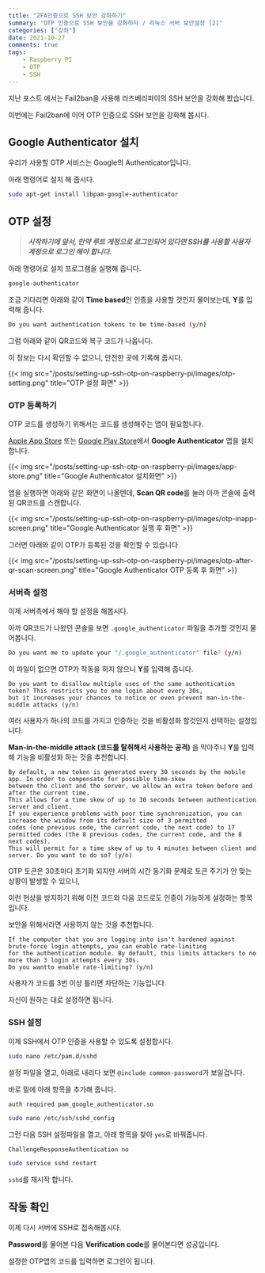 ```yaml
---
title: "2FA인증으로 SSH 보안 강화하기"
summary: "OTP 인증으로 SSH 보안을 강화하자 / 리눅스 서버 보안설정 [2]"
categories: ["강좌"]
date: 2021-10-27
comments: true
tags:
    - Raspberry PI
    - OTP
    - SSH
---
```


지난 포스트 에서는 Fail2ban을 사용해 라즈베리파이의 SSH 보안을 강화해 봤습니다.

이번에는 Fail2ban에 이어 OTP 인증으로 SSH 보안을 강화해 봅시다.

## Google Authenticator 설치

우리가 사용할 OTP 서비스는 Google의 Authenticator입니다.

아래 명령어로 설치 해 줍시다.

```sh
sudo apt-get install libpam-google-authenticator
```

## OTP 설정

> **_시작하기에 앞서, 만약 루트 게정으로 로그인되어 있다면 SSH를 사용할 사용자 계정으로 로그인 해야 합니다._**

아래 명령어로 설치 프로그램을 실행해 줍니다.

```sh
google-authenticator
```

조금 기다리면 아래와 같이 **Time based**인 인증을 사용할 것인지 물어보는데, **Y**를 입력해 줍니다.

```sh
Do you want authentication tokens to be time-based (y/n)
```

그럼 아래와 같이 QR코드와 복구 코드가 나옵니다.

이 정보는 다시 확인할 수 없으니, 안전한 곳에 기록해 줍시다.

{{< img src="/posts/setting-up-ssh-otp-on-raspberry-pi/images/otp-setting.png" title="OTP 설정 화면" >}}

### OTP 등록하기

OTP 코드를 생성하기 위해서는 코드를 생성해주는 앱이 필요합니다.

[Apple App Store](https://apps.apple.com/us/app/google-authenticator/id388497605) 또는 [Google Play Store](https://play.google.com/store/apps/details?id=com.google.android.apps.authenticator2)에서 **Google Authenticator** 앱을 설치합니다.

{{< img src="/posts/setting-up-ssh-otp-on-raspberry-pi/images/app-store.png" title="Google Authenticator 설치화면" >}}

앱을 실행하면 아래와 같은 화면이 나올텐데, **Scan QR code**를 눌러 아까 콘솔에 출력된 QR코드를 스캔합니다.

{{< img src="/posts/setting-up-ssh-otp-on-raspberry-pi/images/otp-inapp-screen.png" title="Google Authenticator 실행 후 화면" >}}

그러면 아래와 같이 OTP가 등록된 것을 확인할 수 있습니다

{{< img src="/posts/setting-up-ssh-otp-on-raspberry-pi/images/otp-after-qr-scan-screen.png" title="Google Authenticator OTP 등록 후 화면" >}}

### 서버측 설정

이제 서버측에서 해야 할 설정을 해봅시다.

아까 QR코드가 나왔던 콘솔을 보면 `.google_authenticator` 파일을 추가할 것인지 물어봅니다.

```sh
Do you want me to update your "/.google_authenticator" file? (y/n)
```

이 파일이 없으면 OTP가 작동을 하지 않으니 **Y**를 입력해 줍니다.

```
Do you want to disallow multiple uses of the same authentication token? This restricts you to one login about every 30s,
but it increases your chances to notice or even prevent man-in-the-middle attacks (y/n)
```

여러 사용자가 하나의 코드를 가지고 인증하는 것을 비활성화 할것인지 선택하는 설정입니다.

**Man-in-the-middle attack (코드를 탈취해서 사용하는 공격)** 을 막아주니 **Y**를 입력해 기능을 비활성화 하는 것을 추천합니다.

```
By default, a new token is generated every 30 seconds by the mobile app. In order to compensate for possible time-skew
between the client and the server, we allow an extra token before and after the current time.
This allows for a time skew of up to 30 seconds between authentication server and client.
If you experience problems with poor time synchronization, you can increase the window from its default size of 3 permitted
codes (one previous code, the current code, the next code) to 17 permitted codes (the 8 previous codes, the current code, and the 8 next codes).
This will permit for a time skew of up to 4 minutes between client and server. Do you want to do so? (y/n)
```

OTP 토큰은 30초마다 초기화 되지만 서버의 시간 동기화 문제로 토큰 주기가 안 맞는 상황이 발생할 수 있으니,

이런 현상을 방지하기 위해 이전 코드와 다음 코드로도 인증이 가능하게 설정하는 항목입니다.

보안을 위해서라면 사용하지 않는 것을 추천합니다.

```
If the computer that you are logging into isn't hardened against brute-force login attempts, you can enable rate-limiting
for the authentication module. By default, this limits attackers to no more than 3 login attempts every 30s.
Do you wantto enable rate-limiting? (y/n)
```

사용자가 코드를 3번 이상 틀리면 차단하는 기능입니다.

자신이 원하는 대로 설정하면 됩니다.

### SSH 설정

이제 SSH에서 OTP 인증을 사용할 수 있도록 설정합시다.

```sh
sudo nano /etc/pam.d/sshd
```

설정 파일을 열고, 아래로 내리다 보면 `@include common-password`가 보일겁니다.

바로 밑에 아래 항목을 추가해 줍니다.

```sh
auth required pam_google_authenticator.so
```

```sh
sudo nano /etc/ssh/sshd_config
```

그런 다음 SSH 설정파일을 열고, 아래 항목을 찾아 `yes`로 바꿔줍니다.

```
ChallengeResponseAuthentication no
```

```sh
sudo service sshd restart
```

`sshd`를 재시작 합니다.

## 작동 확인

이제 다시 서버에 SSH로 접속해봅시다.

**Password**를 물어본 다음 **Verification code**를 물어본다면 성공입니다.

설정한 OTP앱의 코드를 입력하면 로그인이 됩니다.
